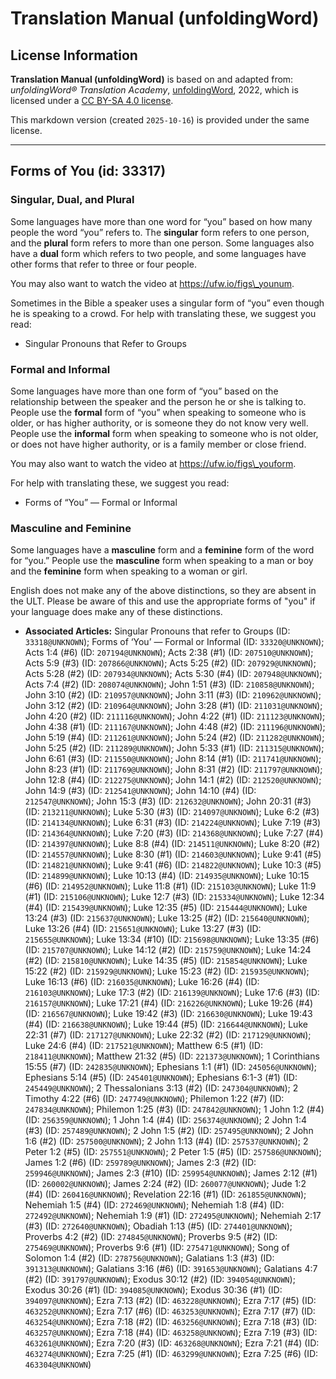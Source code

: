 # Translation Manual (unfoldingWord)

## License Information

**Translation Manual (unfoldingWord)** is based on and adapted from: _unfoldingWord® Translation Academy_, [unfoldingWord](https://unfoldingword.org/utw), 2022, which is licensed under a [CC BY-SA 4.0 license](https://creativecommons.org/licenses/by-sa/4.0/legalcode.en).

This markdown version (created `2025-10-16`) is provided under the same license.



--------------------------------

## Forms of You (id: 33317)

### Singular, Dual, and Plural

Some languages have more than one word for “you” based on how many people the word “you” refers to. The **singular** form refers to one person, and the **plural** form refers to more than one person. Some languages also have a **dual** form which refers to two people, and some languages have other forms that refer to three or four people.

You may also want to watch the video at https://ufw.io/figs\_younum.

Sometimes in the Bible a speaker uses a singular form of “you” even though he is speaking to a crowd. For help with translating these, we suggest you read:

* Singular Pronouns that Refer to Groups

### Formal and Informal

Some languages have more than one form of “you” based on the relationship between the speaker and the person he or she is talking to. People use the **formal** form of “you” when speaking to someone who is older, or has higher authority, or is someone they do not know very well. People use the **informal** form when speaking to someone who is not older, or does not have higher authority, or is a family member or close friend.

You may also want to watch the video at https://ufw.io/figs\_youform.

For help with translating these, we suggest you read:

* Forms of “You” — Formal or Informal

### Masculine and Feminine

Some languages have a **masculine** form and a **feminine** form of the word for “you.” People use the **masculine** form when speaking to a man or boy and the **feminine** form when speaking to a woman or girl.

English does not make any of the above distinctions, so they are absent in the ULT. Please be aware of this and use the appropriate forms of "you" if your language does make any of these distinctions.

* **Associated Articles:** Singular Pronouns that refer to Groups (ID: `33318@UNKNOWN`); Forms of ‘You’ — Formal or Informal (ID: `33320@UNKNOWN`); Acts 1:4 (#6) (ID: `207194@UNKNOWN`); Acts 2:38 (#1) (ID: `207510@UNKNOWN`); Acts 5:9 (#3) (ID: `207866@UNKNOWN`); Acts 5:25 (#2) (ID: `207929@UNKNOWN`); Acts 5:28 (#2) (ID: `207934@UNKNOWN`); Acts 5:30 (#4) (ID: `207948@UNKNOWN`); Acts 7:4 (#2) (ID: `208074@UNKNOWN`); John 1:51 (#3) (ID: `210858@UNKNOWN`); John 3:10 (#2) (ID: `210957@UNKNOWN`); John 3:11 (#3) (ID: `210962@UNKNOWN`); John 3:12 (#2) (ID: `210964@UNKNOWN`); John 3:28 (#1) (ID: `211031@UNKNOWN`); John 4:20 (#2) (ID: `211116@UNKNOWN`); John 4:22 (#1) (ID: `211123@UNKNOWN`); John 4:38 (#1) (ID: `211167@UNKNOWN`); John 4:48 (#2) (ID: `211196@UNKNOWN`); John 5:19 (#4) (ID: `211261@UNKNOWN`); John 5:24 (#2) (ID: `211282@UNKNOWN`); John 5:25 (#2) (ID: `211289@UNKNOWN`); John 5:33 (#1) (ID: `211315@UNKNOWN`); John 6:61 (#3) (ID: `211550@UNKNOWN`); John 8:14 (#1) (ID: `211741@UNKNOWN`); John 8:23 (#1) (ID: `211769@UNKNOWN`); John 8:31 (#2) (ID: `211797@UNKNOWN`); John 12:8 (#4) (ID: `212275@UNKNOWN`); John 14:1 (#2) (ID: `212520@UNKNOWN`); John 14:9 (#3) (ID: `212541@UNKNOWN`); John 14:10 (#4) (ID: `212547@UNKNOWN`); John 15:3 (#3) (ID: `212632@UNKNOWN`); John 20:31 (#3) (ID: `213211@UNKNOWN`); Luke 5:30 (#3) (ID: `214097@UNKNOWN`); Luke 6:2 (#3) (ID: `214134@UNKNOWN`); Luke 6:31 (#3) (ID: `214224@UNKNOWN`); Luke 7:19 (#3) (ID: `214364@UNKNOWN`); Luke 7:20 (#3) (ID: `214368@UNKNOWN`); Luke 7:27 (#4) (ID: `214397@UNKNOWN`); Luke 8:8 (#4) (ID: `214511@UNKNOWN`); Luke 8:20 (#2) (ID: `214557@UNKNOWN`); Luke 8:30 (#1) (ID: `214603@UNKNOWN`); Luke 9:41 (#5) (ID: `214821@UNKNOWN`); Luke 9:41 (#6) (ID: `214822@UNKNOWN`); Luke 10:3 (#5) (ID: `214899@UNKNOWN`); Luke 10:13 (#4) (ID: `214935@UNKNOWN`); Luke 10:15 (#6) (ID: `214952@UNKNOWN`); Luke 11:8 (#1) (ID: `215103@UNKNOWN`); Luke 11:9 (#1) (ID: `215106@UNKNOWN`); Luke 12:7 (#3) (ID: `215334@UNKNOWN`); Luke 12:34 (#4) (ID: `215439@UNKNOWN`); Luke 12:35 (#5) (ID: `215444@UNKNOWN`); Luke 13:24 (#3) (ID: `215637@UNKNOWN`); Luke 13:25 (#2) (ID: `215640@UNKNOWN`); Luke 13:26 (#4) (ID: `215651@UNKNOWN`); Luke 13:27 (#3) (ID: `215655@UNKNOWN`); Luke 13:34 (#10) (ID: `215698@UNKNOWN`); Luke 13:35 (#6) (ID: `215707@UNKNOWN`); Luke 14:12 (#2) (ID: `215759@UNKNOWN`); Luke 14:24 (#2) (ID: `215810@UNKNOWN`); Luke 14:35 (#5) (ID: `215854@UNKNOWN`); Luke 15:22 (#2) (ID: `215929@UNKNOWN`); Luke 15:23 (#2) (ID: `215935@UNKNOWN`); Luke 16:13 (#6) (ID: `216035@UNKNOWN`); Luke 16:26 (#4) (ID: `216103@UNKNOWN`); Luke 17:3 (#2) (ID: `216139@UNKNOWN`); Luke 17:6 (#3) (ID: `216157@UNKNOWN`); Luke 17:21 (#4) (ID: `216226@UNKNOWN`); Luke 19:26 (#4) (ID: `216567@UNKNOWN`); Luke 19:42 (#3) (ID: `216630@UNKNOWN`); Luke 19:43 (#4) (ID: `216638@UNKNOWN`); Luke 19:44 (#5) (ID: `216644@UNKNOWN`); Luke 22:31 (#7) (ID: `217127@UNKNOWN`); Luke 22:32 (#2) (ID: `217129@UNKNOWN`); Luke 24:6 (#4) (ID: `217521@UNKNOWN`); Matthew 6:5 (#1) (ID: `218411@UNKNOWN`); Matthew 21:32 (#5) (ID: `221373@UNKNOWN`); 1 Corinthians 15:55 (#7) (ID: `242835@UNKNOWN`); Ephesians 1:1 (#1) (ID: `245056@UNKNOWN`); Ephesians 5:14 (#5) (ID: `245401@UNKNOWN`); Ephesians 6:1-3 (#1) (ID: `245449@UNKNOWN`); 2 Thessalonians 3:13 (#2) (ID: `247304@UNKNOWN`); 2 Timothy 4:22 (#6) (ID: `247749@UNKNOWN`); Philemon 1:22 (#7) (ID: `247834@UNKNOWN`); Philemon 1:25 (#3) (ID: `247842@UNKNOWN`); 1 John 1:2 (#4) (ID: `256359@UNKNOWN`); 1 John 1:4 (#4) (ID: `256374@UNKNOWN`); 2 John 1:4 (#3) (ID: `257489@UNKNOWN`); 2 John 1:5 (#2) (ID: `257495@UNKNOWN`); 2 John 1:6 (#2) (ID: `257500@UNKNOWN`); 2 John 1:13 (#4) (ID: `257537@UNKNOWN`); 2 Peter 1:2 (#5) (ID: `257551@UNKNOWN`); 2 Peter 1:5 (#5) (ID: `257586@UNKNOWN`); James 1:2 (#6) (ID: `259789@UNKNOWN`); James 2:3 (#2) (ID: `259946@UNKNOWN`); James 2:3 (#10) (ID: `259954@UNKNOWN`); James 2:12 (#1) (ID: `260002@UNKNOWN`); James 2:24 (#2) (ID: `260077@UNKNOWN`); Jude 1:2 (#4) (ID: `260416@UNKNOWN`); Revelation 22:16 (#1) (ID: `261855@UNKNOWN`); Nehemiah 1:5 (#4) (ID: `272469@UNKNOWN`); Nehemiah 1:8 (#4) (ID: `272492@UNKNOWN`); Nehemiah 1:9 (#1) (ID: `272495@UNKNOWN`); Nehemiah 2:17 (#3) (ID: `272640@UNKNOWN`); Obadiah 1:13 (#5) (ID: `274401@UNKNOWN`); Proverbs 4:2 (#2) (ID: `274845@UNKNOWN`); Proverbs 9:5 (#2) (ID: `275469@UNKNOWN`); Proverbs 9:6 (#1) (ID: `275471@UNKNOWN`); Song of Solomon 1:4 (#2) (ID: `278756@UNKNOWN`); Galatians 1:3 (#3) (ID: `391313@UNKNOWN`); Galatians 3:16 (#6) (ID: `391653@UNKNOWN`); Galatians 4:7 (#2) (ID: `391797@UNKNOWN`); Exodus 30:12 (#2) (ID: `394054@UNKNOWN`); Exodus 30:26 (#1) (ID: `394085@UNKNOWN`); Exodus 30:36 (#1) (ID: `394097@UNKNOWN`); Ezra 7:13 (#2) (ID: `463228@UNKNOWN`); Ezra 7:17 (#5) (ID: `463252@UNKNOWN`); Ezra 7:17 (#6) (ID: `463253@UNKNOWN`); Ezra 7:17 (#7) (ID: `463254@UNKNOWN`); Ezra 7:18 (#2) (ID: `463256@UNKNOWN`); Ezra 7:18 (#3) (ID: `463257@UNKNOWN`); Ezra 7:18 (#4) (ID: `463258@UNKNOWN`); Ezra 7:19 (#3) (ID: `463261@UNKNOWN`); Ezra 7:20 (#3) (ID: `463268@UNKNOWN`); Ezra 7:21 (#4) (ID: `463274@UNKNOWN`); Ezra 7:25 (#1) (ID: `463299@UNKNOWN`); Ezra 7:25 (#6) (ID: `463304@UNKNOWN`)

